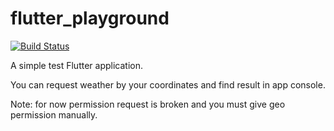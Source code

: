# flutter_playground

[![Build Status](https://travis-ci.com/DEcSENT/flutter_playground.svg?token=BxzJYzB53mJbekBNYwfZ&branch=master)](https://travis-ci.com/DEcSENT/flutter_playground)

A simple test Flutter application.

You can request weather by your coordinates and find result in app console.

Note: for now permission request is broken and you must give geo permission manually.
